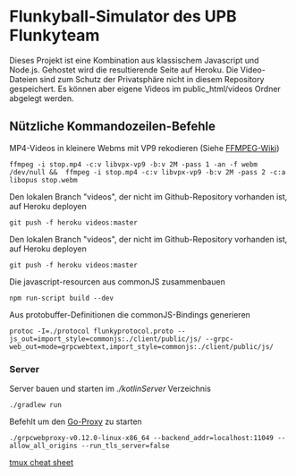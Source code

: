 # Flunkyball-Simulator des UPB Flunkyteam

Dieses Projekt ist eine Kombination aus klassischem Javascript und Node.js.
Gehostet wird die resultierende Seite auf Heroku.
Die Video-Dateien sind zum Schutz der Privatsphäre nicht in diesem Repository gespeichert. Es können aber eigene Videos im public_html/videos Ordner abgelegt werden.

## Nützliche Kommandozeilen-Befehle
MP4-Videos in kleinere Webms mit VP9 rekodieren (Siehe [FFMPEG-Wiki](https://trac.ffmpeg.org/wiki/Encode/VP9#twopass))

`ffmpeg -i stop.mp4 -c:v libvpx-vp9 -b:v 2M -pass 1 -an -f webm /dev/null &&  ffmpeg -i stop.mp4 -c:v libvpx-vp9 -b:v 2M -pass 2 -c:a libopus stop.webm`

Den lokalen Branch "videos", der nicht im Github-Repository vorhanden ist, auf Heroku deployen

`git push -f heroku videos:master`

Den lokalen Branch "videos", der nicht im Github-Repository vorhanden ist, auf Heroku deployen

`git push -f heroku videos:master`

Die javascript-resourcen aus commonJS zusammenbauen

`npm run-script build --dev`

Aus protobuffer-Definitionen die commonJS-Bindings generieren

`protoc -I=./protocol flunkyprotocol.proto --js_out=import_style=commonjs:./client/public/js/ --grpc-web_out=mode=grpcwebtext,import_style=commonjs:./client/public/js/`

### Server

Server bauen und starten im *./kotlinServer* Verzeichnis

`./gradlew run`

Befehlt um den [Go-Proxy](https://github.com/improbable-eng/grpc-web/tree/master/go/grpcwebproxy) zu starten

`./grpcwebproxy-v0.12.0-linux-x86_64 --backend_addr=localhost:11049 --allow_all_origins --run_tls_server=false`

[tmux cheat sheet](https://tmuxcheatsheet.com)
